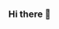 ### Hi there 👋

<!--
**Hey there  I'm Amer Marei.

An ambitious Front-End Developer with experience in creating and developing web applications that provide quality user experience and obsessed with improving web apps and finding new challenges, also I reading new things in the web industry and sharing knowledge with my team 

